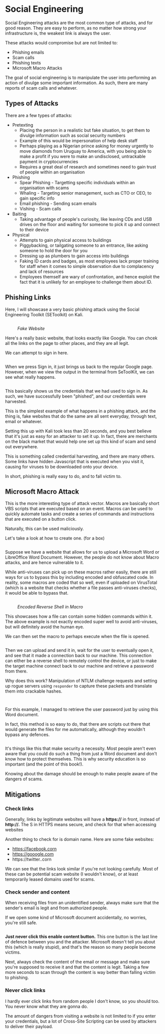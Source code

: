 # Social Engineering

Social Engineering attacks are the most common type of attacks, and for good reason. They are easy to perform, as no matter how strong your infrastructure is, the weakest link is always the user.

These attacks would compromise but are not limited to:

* Phishing emails
* Scam calls
* Phishing texts
* Microsoft Macro Attacks

The goal of social engineering is to manipulate the user into performing an action of divulge some important information. As such, there are many reports of scam calls and whatever.

## Types of Attacks

There are a few types of attacks:

* Pretexting
  * Placing the person in a realistic but fake situation, to get them to divulge information such as social security numbers
  * Example of this would be impersonation of help desk staff
  * Perhaps playing as a Nigerian prince asking for money urgently to move diamonds from Uruguay to America, with you being able to make a profit if you were to make an undisclosed, untrackable payment in cryptocurrencies
  * Requires a great deal of research and sometimes need to gain trust of people within an organisation
* Phishing
  * Spear Phishing - Targetting specific individuals within an organisation with scams
  * Whaling - Targeting senior management, such as CTO or CEO, to gain specific info
  * Email phishing - Sending scam emails
  * Vishing - Scam calls
* Baiting
  * Taking advantage of people's curiosity, like leaving CDs and USB drives on the floor and waiting for someone to pick it up and connect to their device
* Physical
  * Attempts to gain physical access to buildings
  * Piggybacking, or tailgating someone to an entrance, like asking someone to hold the door for you
  * Dressing up as plumbers to gain access into buildings
  * Faking ID cards and badges, as most employees lack proper training for staff when it comes to simple observation due to complacency and lack of resources
  * Employees themself are wary of confrontation, and hence exploit the fact that it is unlikely for an employee to challenge them about ID.

## Phishing Links

Here, I will showcase a very basic phishing attack using the Social Engineering Toolkit (SEToolkit) on Kali.

<figure><img src="../../.gitbook/assets/image (61) (1) (1) (1).png" alt=""><figcaption><p><em>Fake Website</em></p></figcaption></figure>

Here's a really basic website, that looks exactly like Google. You can chcek all the links on the page to other places, and they are all legit.

We can attempt to sign in here.

<figure><img src="../../.gitbook/assets/image (320).png" alt=""><figcaption></figcaption></figure>

When we press Sign in, it just brings us back to the regular Google page. However, when we view the output in the terminal from SeToolKit, we can see what really happens.

<figure><img src="../../.gitbook/assets/image (18) (1) (1) (1) (1).png" alt=""><figcaption></figcaption></figure>

This basically shows us the credentials that we had used to sign in. As such, we have successfully been "phished", and our credentials were harvested.

This is the simplest example of what happens in a phishing attack, and the thing is, fake websites that do the same are all sent everyday, through text, email or whatever.

Setting this up with Kali took less than 20 seconds, and you best believe that it's just as easy for an attacker to set it up. In fact, there are merchants on the black market that would help one set up this kind of scam and send out everywhere.&#x20;

This is something called credential harvesting, and there are many others. Some links have hidden Javascript that is executed when you visit it, causing for viruses to be downloaded onto your device. &#x20;

In short, phishing is really easy to do, and to fall victim to.

## Microsoft Macro Attack

This is the more interesting type of attack vector. Macros are basically short VBS scripts that are executed based on an event. Macros can be used to quickly automate tasks and create a series of commands and instructions that are executed on a button click.

Naturally, this can be used maliciously.

Let's take a look at how to create one. (for a box)

<figure><img src="../../.gitbook/assets/image (54) (1) (1).png" alt=""><figcaption></figcaption></figure>

Suppose we have a website that allows for us to upload a Microsoft Word or LibreOffice Word Document. However, the people do not know about Macro attacks, and are hence vulnerable to it.

While anti-viruses can pick up on these macros rather easily, there are still ways for us to bypass this by including encoded and obfuscated code. In reality, some macros are coded that so well, even if uploaded on VirusTotal (which is a website that checks whether a file passes anti-viruses checks), it would be able to bypass that.

<figure><img src="../../.gitbook/assets/image (23) (2) (1).png" alt=""><figcaption><p><em>Encoded Reverse Shell in Macro</em></p></figcaption></figure>

This showcases how a file can contain some hidden commands within it. The above example is not exactly encoded super well to avoid anti-viruses, but will definitely avoid the human eye.

We can then set the macro to perhaps execute when the file is opened.&#x20;

<figure><img src="../../.gitbook/assets/image (22) (1) (1) (1) (1).png" alt=""><figcaption></figcaption></figure>

Then we can upload and send it in, wait for the user to eventually open it, and see that it made a connection back to our machine. This connection can either be a reverse shell to remotely control the device, or just to make the target machine connect back to our machine and retrieve a password from there.

Why does this work? Manipulation of NTLM challenge requests and setting up rogue servers using `responder` to capture these packets and translate them into crackable hashes.

<figure><img src="../../.gitbook/assets/image (308).png" alt=""><figcaption></figcaption></figure>

<figure><img src="../../.gitbook/assets/image (11) (1) (1) (1) (1).png" alt=""><figcaption></figcaption></figure>

For this example, I managed to retrieve the user password just by using this Word document.&#x20;

In fact, this method is so easy to do, that there are scripts out there that would generate the files for me automatically, although they wouldn't bypass any defences.

<figure><img src="../../.gitbook/assets/image (75) (1) (1).png" alt=""><figcaption></figcaption></figure>

It's things like this that make security a necessity. Most people aren't even aware that you could do such a thing from just a Word document and don't know how to protect themselves. This is why security education is so important (and the point of this book!).

Knowing about the damage should be enough to make people aware of the dangers of scams.

## Mitigations

### Check links

Generally, links by legitimate websites will have a **https://** in front, instead of **http://.**  The S in HTTPS means secure, and check for that when accessing websites

Another thing to check for is domain name. Here are some fake websites:

* https://facebook.corn
* https://gooogle.com
* https://twitter..corn

We can see that the links look similar if you're not looking carefully. Most of these can be potential scam website (I wouldn't know), or at least temporarily leased domains used for scams.

### Check sender and content&#x20;

When receiving files from an unidentified sender, always make sure that the sender's email is legit and from authorized people.

If we open some kind of Microsoft document accidentally, no worries, you're still safe.

<figure><img src="../../.gitbook/assets/enable-macros-excel.png" alt=""><figcaption></figcaption></figure>

**Just never click this enable content button.** This one button is the last line of defence between you and the attacker. Microsoft doesn't tell you about this (which is really stupid), and that's the reason so many people become victims.&#x20;

Next, always check the content of the email or message and make sure you're supposed to receive it and that the content is legit. Taking a few more seconds to scan through the content is way better than falling victim to phishing.

### Never click links

I hardly ever click links from random people I don't know, so you should too. You never know what they are gonna do.&#x20;

The amount of dangers from visiting a website is not limited to if you enter your credentials, but a lot of Cross-Site Scripting can be used by attackers to deliver their payload.&#x20;

